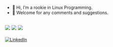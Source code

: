 - 👋 Hi, I’m a rookie in Linux Programming.
- 👀 Welcome for any comments and suggestions.

![](https://github-profile-summary-cards.vercel.app/api/cards/profile-details?username=x123y123&theme=github)
![](https://github-profile-summary-cards.vercel.app/api/cards/repos-per-language?username=x123y123&theme=github)
![](https://github-profile-summary-cards.vercel.app/api/cards/most-commit-language?username=x123y123&theme=github)
---
[![LinkedIn](https://img.shields.io/badge/LinkedIn-Tony%20Liu-blue?style=flat-square&logo=linkedin)]([https://www.linkedin.com/in/zhu-qi-1014/](https://www.linkedin.com/in/tony-liu-a442141b7/) "LinkedIn")
